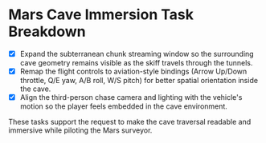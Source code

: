 # Mars Cave Immersion Task Breakdown

- [x] Expand the subterranean chunk streaming window so the surrounding cave geometry remains visible as the skiff travels through the tunnels.
- [x] Remap the flight controls to aviation-style bindings (Arrow Up/Down throttle, Q/E yaw, A/B roll, W/S pitch) for better spatial orientation inside the cave.
- [x] Align the third-person chase camera and lighting with the vehicle's motion so the player feels embedded in the cave environment.

These tasks support the request to make the cave traversal readable and immersive while piloting the Mars surveyor.
